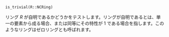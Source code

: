 ```
is_trivial(R::NCRing)
```

リング $R$ が自明であるかどうかをテストします。リングが自明であるとは、単一の要素から成る場合、または同等にその特性が 1 である場合を指します。このようなリングはゼロリングとも呼ばれます。
